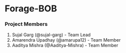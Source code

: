 # Forage-BOB


### Project Members

1. Sujal Garg (@sujal-garg) - Team Lead
2. Amarendra Upadhay  (@amarupa12) - Team Member
3. Aaditya Mishra (@Aaditya-Mishra) - Team Member

